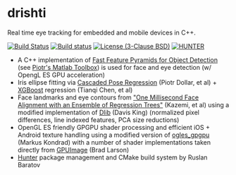 # drishti
Real time eye tracking for embedded and mobile devices in C++.

[![Build Status](https://travis-ci.com/elucideye/drishti.svg?token=2fYtPs8x4ziLvxfp2emx&branch=master)](https://travis-ci.com/elucideye/drishti)
[![Build status](https://ci.appveyor.com/api/projects/status/m1ourfgbmmbp4p0o?svg=true)](https://ci.appveyor.com/project/elucideye/drishti)
[![License (3-Clause BSD)](https://img.shields.io/badge/license-BSD%203--Clause-brightgreen.svg?style=flat-square)](http://opensource.org/licenses/BSD-3-Clause)
[![HUNTER](https://img.shields.io/badge/hunter-v0.16.24-blue.svg)](http://github.com/ruslo/hunter)

* A C++ implementation of [Fast Feature Pyramids for Object Detection](https://pdollar.github.io/files/papers/DollarPAMI14pyramids.pdf) (see [Piotr's Matlab Toolbox](https://pdollar.github.io/toolbox)) is used for face and eye detection (w/ OpengL ES GPU acceleration)
* Iris ellipse fitting via [Cascaded Pose Regression](https://pdollar.github.io/files/papers/DollarCVPR10pose.pdf) (Piotr Dollar, et al) + [XGBoost](https://github.com/dmlc/xgboost) regression (Tianqi Chen, et al) 
* Face landmarks and eye contours from ["One Millisecond Face Alignment with an Ensemble of Regression Trees"](http://www.cv-foundation.org/openaccess/content_cvpr_2014/papers/Kazemi_One_Millisecond_Face_2014_CVPR_paper.pdf) (Kazemi, et al) using a modified implementation of [Dlib](https://github.com/davisking/dlib) (Davis King) (normalized pixel differences, line indexed features, PCA size reductions)
* OpenGL ES friendly GPGPU shader processing and efficient iOS + Android texture handling using a modified version of [ogles_gpgpu](https://github.com/hunter-packages/ogles_gpgpu) (Markus Kondrad) with a number of shader implementations taken directly from [GPUImage](https://github.com/BradLarson/GPUImage) (Brad Larson)
* [Hunter](https://github.com/ruslo/hunter) package management and CMake build system by Ruslan Baratov
